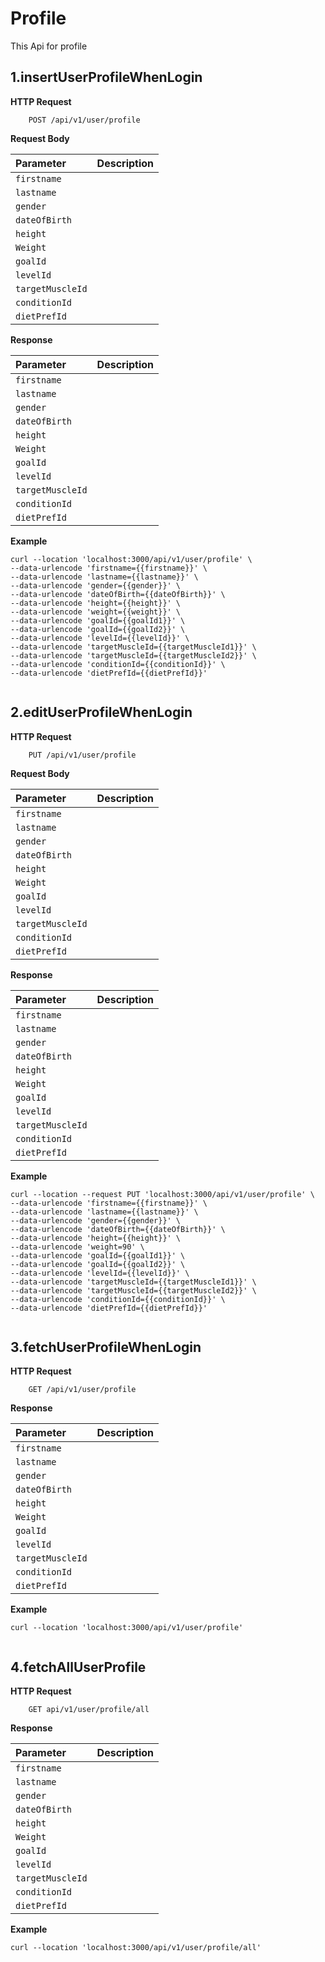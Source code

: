# Profile

This Api for profile

## 1.insertUserProfileWhenLogin

**HTTP Request**

```
    POST /api/v1/user/profile
```

**Request Body**

| Parameter        | Description                |
| :----------------| :------------------------- |
| `firstname`      |   |
| `lastname`       |   |
| `gender`         |   |
| `dateOfBirth`    |   |
| `height`         |   |
| `Weight`         |   |
| `goalId`         |   |
| `levelId`        |   |
| `targetMuscleId` |   |
| `conditionId`    |   |
| `dietPrefId`     |   |

**Response**

| Parameter         | Description                |
| :---------------- | :------------------------- |
| `firstname`      |   |
| `lastname`       |   |
| `gender`         |   |
| `dateOfBirth`    |   |
| `height`         |   |
| `Weight`         |   |
| `goalId`         |   |
| `levelId`        |   |
| `targetMuscleId` |   |
| `conditionId`    |   |
| `dietPrefId`     |   |


**Example**

```
curl --location 'localhost:3000/api/v1/user/profile' \
--data-urlencode 'firstname={{firstname}}' \
--data-urlencode 'lastname={{lastname}}' \
--data-urlencode 'gender={{gender}}' \
--data-urlencode 'dateOfBirth={{dateOfBirth}}' \
--data-urlencode 'height={{height}}' \
--data-urlencode 'weight={{weight}}' \
--data-urlencode 'goalId={{goalId1}}' \
--data-urlencode 'goalId={{goalId2}}' \
--data-urlencode 'levelId={{levelId}}' \
--data-urlencode 'targetMuscleId={{targetMuscleId1}}' \
--data-urlencode 'targetMuscleId={{targetMuscleId2}}' \
--data-urlencode 'conditionId={{conditionId}}' \
--data-urlencode 'dietPrefId={{dietPrefId}}'
```

```JSON
```

## 2.editUserProfileWhenLogin

**HTTP Request**

```
    PUT /api/v1/user/profile
```

**Request Body**

| Parameter         | Description                |
| :---------------- | :------------------------- |
| `firstname`      |   |
| `lastname`       |   |
| `gender`         |   |
| `dateOfBirth`    |   |
| `height`         |   |
| `Weight`         |   |
| `goalId`         |   |
| `levelId`        |   |
| `targetMuscleId` |   |
| `conditionId`    |   |
| `dietPrefId`     |   |

**Response**

| Parameter         | Description                |
| :---------------- | :------------------------- |
| `firstname`      |   |
| `lastname`       |   |
| `gender`         |   |
| `dateOfBirth`    |   |
| `height`         |   |
| `Weight`         |   |
| `goalId`         |   |
| `levelId`        |   |
| `targetMuscleId` |   |
| `conditionId`    |   |
| `dietPrefId`     |   |

**Example**

```
curl --location --request PUT 'localhost:3000/api/v1/user/profile' \
--data-urlencode 'firstname={{firstname}}' \
--data-urlencode 'lastname={{lastname}}' \
--data-urlencode 'gender={{gender}}' \
--data-urlencode 'dateOfBirth={{dateOfBirth}}' \
--data-urlencode 'height={{height}}' \
--data-urlencode 'weight=90' \
--data-urlencode 'goalId={{goalId1}}' \
--data-urlencode 'goalId={{goalId2}}' \
--data-urlencode 'levelId={{levelId}}' \
--data-urlencode 'targetMuscleId={{targetMuscleId1}}' \
--data-urlencode 'targetMuscleId={{targetMuscleId2}}' \
--data-urlencode 'conditionId={{conditionId}}' \
--data-urlencode 'dietPrefId={{dietPrefId}}'
```

```JSON
```

## 3.fetchUserProfileWhenLogin

**HTTP Request**

```
    GET /api/v1/user/profile
```

**Response**

| Parameter         | Description                |
| :---------------- | :------------------------- |
| `firstname`      |   |
| `lastname`       |   |
| `gender`         |   |
| `dateOfBirth`    |   |
| `height`         |   |
| `Weight`         |   |
| `goalId`         |   |
| `levelId`        |   |
| `targetMuscleId` |   |
| `conditionId`    |   |
| `dietPrefId`     |   |

**Example**

```
curl --location 'localhost:3000/api/v1/user/profile'
```

```JSON
```

## 4.fetchAllUserProfile

**HTTP Request**

```
    GET api/v1/user/profile/all
```

**Response**

| Parameter         | Description                |
| :---------------- | :------------------------- |
| `firstname`      |   |
| `lastname`       |   |
| `gender`         |   |
| `dateOfBirth`    |   |
| `height`         |   |
| `Weight`         |   |
| `goalId`         |   |
| `levelId`        |   |
| `targetMuscleId` |   |
| `conditionId`    |   |
| `dietPrefId`     |   |

**Example**

```
curl --location 'localhost:3000/api/v1/user/profile/all'
```

```JSON
```



